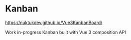 # Kanban
https://nuktukdev.github.io/Vue3KanbanBoard/

Work in-progress Kanban built with Vue 3 composition API
